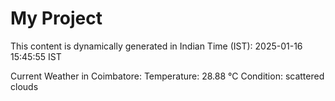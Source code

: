 # My Project

This content is dynamically generated in Indian Time (IST): 2025-01-16 15:45:55 IST


Current Weather in Coimbatore:
Temperature: 28.88 °C
Condition: scattered clouds

